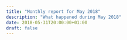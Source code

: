 ```yaml
---
title: "Monthly report for May 2018"
description: "What happened during May 2018"
date: 2018-05-31T20:00:00+01:00
draft: false
---
```

